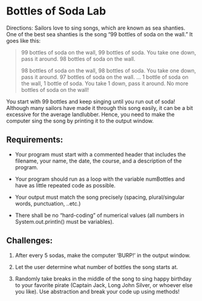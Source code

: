 

# Bottles of Soda Lab

Directions:  Sailors love to sing songs, which are known as sea shanties. One of the best sea shanties is the song “99 bottles of soda on the wall.” It goes like this:


> 99 bottles of soda on the wall, 99 bottles of soda. You take one down,
> pass it around. 98 bottles of soda on the wall.
>
> 98 bottles of soda on the wall, 98 bottles of soda. You take one down,
> pass it around. 97 bottles of soda on the wall. … 1 bottle of soda on
> the wall, 1 bottle of soda. You take 1 down, pass it around. No more
> bottles of soda on the wall!



You start with 99 bottles and keep singing until you run out of soda! Although many sailors have made it through this song easily, it can be a bit excessive for the average landlubber. Hence, you need to make the computer sing the song by printing it to the output window.



## Requirements:

-  Your program must start with a commented header that includes the filename, your name, the date, the course, and a description of the program.

-  Your program should run as a loop with the variable numBottles and have as little repeated code as possible.

-  Your output must match the song precisely (spacing, plural/singular words, punctuation, ..etc.)

-   There shall be no “hard-coding” of numerical values (all numbers in System.out.println() must be variables).

## Challenges:



1. After every 5 sodas, make the computer ‘BURP!’ in the
   output window.

2. Let the user determine what number of bottles the
   song starts at.

3. Randomly take breaks in the middle of the song to sing
   happy birthday to your favorite pirate (Captain Jack, Long John
   Silver, or whoever else you like). Use abstraction and break your
   code up using methods!

 
